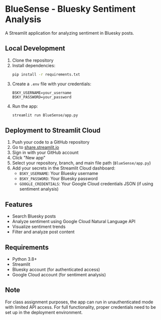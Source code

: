 # BlueSense - Bluesky Sentiment Analysis

A Streamlit application for analyzing sentiment in Bluesky posts.

## Local Development

1. Clone the repository
2. Install dependencies:
   ```bash
   pip install -r requirements.txt
   ```
3. Create a `.env` file with your credentials:
   ```
   BSKY_USERNAME=your_username
   BSKY_PASSWORD=your_password
   ```
4. Run the app:
   ```bash
   streamlit run BlueSense/app.py
   ```

## Deployment to Streamlit Cloud

1. Push your code to a GitHub repository
2. Go to [share.streamlit.io](https://share.streamlit.io)
3. Sign in with your GitHub account
4. Click "New app"
5. Select your repository, branch, and main file path (`BlueSense/app.py`)
6. Add your secrets in the Streamlit Cloud dashboard:
   - `BSKY_USERNAME`: Your Bluesky username
   - `BSKY_PASSWORD`: Your Bluesky password
   - `GOOGLE_CREDENTIALS`: Your Google Cloud credentials JSON (if using sentiment analysis)

## Features

- Search Bluesky posts
- Analyze sentiment using Google Cloud Natural Language API
- Visualize sentiment trends
- Filter and analyze post content

## Requirements

- Python 3.8+
- Streamlit
- Bluesky account (for authenticated access)
- Google Cloud account (for sentiment analysis)

## Note

For class assignment purposes, the app can run in unauthenticated mode with limited API access. For full functionality, proper credentials need to be set up in the deployment environment.
